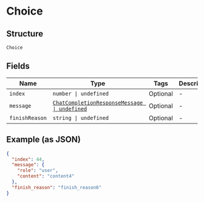 
# Choice

## Structure

`Choice`

## Fields

| Name | Type | Tags | Description |
|  --- | --- | --- | --- |
| `index` | `number \| undefined` | Optional | - |
| `message` | [`ChatCompletionResponseMessage \| undefined`](../../doc/models/chat-completion-response-message.md) | Optional | - |
| `finishReason` | `string \| undefined` | Optional | - |

## Example (as JSON)

```json
{
  "index": 44,
  "message": {
    "role": "user",
    "content": "content4"
  },
  "finish_reason": "finish_reason6"
}
```


